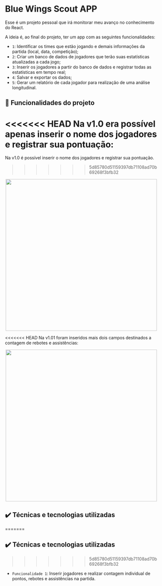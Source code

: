 # Blue Wings Scout APP

Esse é um projeto pessoal que irá monitorar meu avanço no conhecimento do React.

A ideia é, ao final do projeto, ter um app com as seguintes funcionalidades:

- `1`: Identificar os times que estão jogando e demais informações da partida (local, data, competição);
- `2`: Criar um banco de dados de jogadores que terão suas estatísticas atualizadas a cada jogo;
- `3`: Inserir os jogadores a partir do banco de dados e registrar todas as estatísticas em tempo real;
- `4`: Salvar e exportar os dados;
- `5`: Gerar um relatório de cada jogador para realização de uma análise longitudinal.

## 🔨 Funcionalidades do projeto

<<<<<<< HEAD
Na v1.0 era possível apenas inserir o nome dos jogadores e registrar sua pontuação:
=======
Na v1.0 é possível inserir o nome dos jogadores e registrar sua pontuação.
>>>>>>> 5d85780d51159397db71108ad70b69268f3bfb32

<div align="center">
<img src="https://user-images.githubusercontent.com/99735564/178328130-7c4854ae-d680-45ba-9564-cadfee5bd82a.png" width="500px"/>
</div>

<<<<<<< HEAD
Na v1.01 foram inseridos mais dois campos destinados a contagem de rebotes e assistências:

<div align="center">
<img src="https://user-images.githubusercontent.com/99735564/178631563-c19948fa-e243-4103-8f73-4f41eccf2a1e.png" width="500px"/>
</div>

## ✔️ Técnicas e tecnologias utilizadas

=======
## ✔️ Técnicas e tecnologias utilizadas

>>>>>>> 5d85780d51159397db71108ad70b69268f3bfb32
- `Funcionalidade 1`: Inserir jogadores e realizar contagem individual de pontos, rebotes e assistências na partida.
